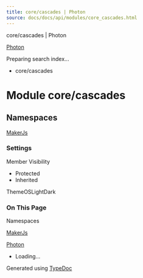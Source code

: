 ```yaml
---
title: core/cascades | Photon
source: docs/docs/api/modules/core_cascades.html
---
```


core/cascades | Photon

[Photon](../index.md)




Preparing search index...

* core/cascades

# Module core/cascades

## Namespaces

[MakerJs](core_cascades.MakerJs.md)

### Settings

Member Visibility

* Protected
* Inherited

ThemeOSLightDark

### On This Page

Namespaces

[MakerJs](#makerjs)

[Photon](../index.md)

* Loading...

Generated using [TypeDoc](https://typedoc.org/)
